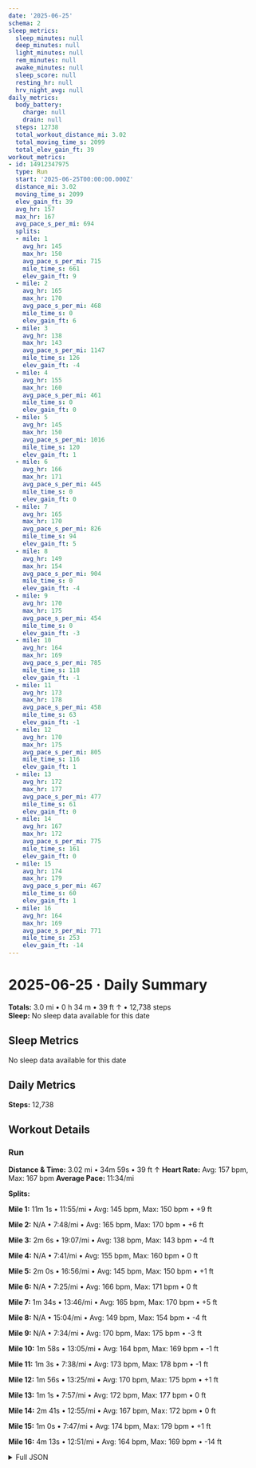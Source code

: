 ```yaml
---
date: '2025-06-25'
schema: 2
sleep_metrics:
  sleep_minutes: null
  deep_minutes: null
  light_minutes: null
  rem_minutes: null
  awake_minutes: null
  sleep_score: null
  resting_hr: null
  hrv_night_avg: null
daily_metrics:
  body_battery:
    charge: null
    drain: null
  steps: 12738
  total_workout_distance_mi: 3.02
  total_moving_time_s: 2099
  total_elev_gain_ft: 39
workout_metrics:
- id: 14912347975
  type: Run
  start: '2025-06-25T00:00:00.000Z'
  distance_mi: 3.02
  moving_time_s: 2099
  elev_gain_ft: 39
  avg_hr: 157
  max_hr: 167
  avg_pace_s_per_mi: 694
  splits:
  - mile: 1
    avg_hr: 145
    max_hr: 150
    avg_pace_s_per_mi: 715
    mile_time_s: 661
    elev_gain_ft: 9
  - mile: 2
    avg_hr: 165
    max_hr: 170
    avg_pace_s_per_mi: 468
    mile_time_s: 0
    elev_gain_ft: 6
  - mile: 3
    avg_hr: 138
    max_hr: 143
    avg_pace_s_per_mi: 1147
    mile_time_s: 126
    elev_gain_ft: -4
  - mile: 4
    avg_hr: 155
    max_hr: 160
    avg_pace_s_per_mi: 461
    mile_time_s: 0
    elev_gain_ft: 0
  - mile: 5
    avg_hr: 145
    max_hr: 150
    avg_pace_s_per_mi: 1016
    mile_time_s: 120
    elev_gain_ft: 1
  - mile: 6
    avg_hr: 166
    max_hr: 171
    avg_pace_s_per_mi: 445
    mile_time_s: 0
    elev_gain_ft: 0
  - mile: 7
    avg_hr: 165
    max_hr: 170
    avg_pace_s_per_mi: 826
    mile_time_s: 94
    elev_gain_ft: 5
  - mile: 8
    avg_hr: 149
    max_hr: 154
    avg_pace_s_per_mi: 904
    mile_time_s: 0
    elev_gain_ft: -4
  - mile: 9
    avg_hr: 170
    max_hr: 175
    avg_pace_s_per_mi: 454
    mile_time_s: 0
    elev_gain_ft: -3
  - mile: 10
    avg_hr: 164
    max_hr: 169
    avg_pace_s_per_mi: 785
    mile_time_s: 118
    elev_gain_ft: -1
  - mile: 11
    avg_hr: 173
    max_hr: 178
    avg_pace_s_per_mi: 458
    mile_time_s: 63
    elev_gain_ft: -1
  - mile: 12
    avg_hr: 170
    max_hr: 175
    avg_pace_s_per_mi: 805
    mile_time_s: 116
    elev_gain_ft: 1
  - mile: 13
    avg_hr: 172
    max_hr: 177
    avg_pace_s_per_mi: 477
    mile_time_s: 61
    elev_gain_ft: 0
  - mile: 14
    avg_hr: 167
    max_hr: 172
    avg_pace_s_per_mi: 775
    mile_time_s: 161
    elev_gain_ft: 0
  - mile: 15
    avg_hr: 174
    max_hr: 179
    avg_pace_s_per_mi: 467
    mile_time_s: 60
    elev_gain_ft: 1
  - mile: 16
    avg_hr: 164
    max_hr: 169
    avg_pace_s_per_mi: 771
    mile_time_s: 253
    elev_gain_ft: -14
---
```

# 2025-06-25 · Daily Summary
**Totals:** 3.0 mi • 0 h 34 m • 39 ft ↑ • 12,738 steps  
**Sleep:** No sleep data available for this date

## Sleep Metrics
No sleep data available for this date

## Daily Metrics
**Steps:** 12,738

## Workout Details
### Run
**Distance & Time:** 3.02 mi • 34m 59s • 39 ft ↑
**Heart Rate:** Avg: 157 bpm, Max: 167 bpm
**Average Pace:** 11:34/mi

**Splits:**

**Mile 1:** 11m 1s • 11:55/mi • Avg: 145 bpm, Max: 150 bpm • +9 ft

**Mile 2:** N/A • 7:48/mi • Avg: 165 bpm, Max: 170 bpm • +6 ft

**Mile 3:** 2m 6s • 19:07/mi • Avg: 138 bpm, Max: 143 bpm • -4 ft

**Mile 4:** N/A • 7:41/mi • Avg: 155 bpm, Max: 160 bpm • 0 ft

**Mile 5:** 2m 0s • 16:56/mi • Avg: 145 bpm, Max: 150 bpm • +1 ft

**Mile 6:** N/A • 7:25/mi • Avg: 166 bpm, Max: 171 bpm • 0 ft

**Mile 7:** 1m 34s • 13:46/mi • Avg: 165 bpm, Max: 170 bpm • +5 ft

**Mile 8:** N/A • 15:04/mi • Avg: 149 bpm, Max: 154 bpm • -4 ft

**Mile 9:** N/A • 7:34/mi • Avg: 170 bpm, Max: 175 bpm • -3 ft

**Mile 10:** 1m 58s • 13:05/mi • Avg: 164 bpm, Max: 169 bpm • -1 ft

**Mile 11:** 1m 3s • 7:38/mi • Avg: 173 bpm, Max: 178 bpm • -1 ft

**Mile 12:** 1m 56s • 13:25/mi • Avg: 170 bpm, Max: 175 bpm • +1 ft

**Mile 13:** 1m 1s • 7:57/mi • Avg: 172 bpm, Max: 177 bpm • 0 ft

**Mile 14:** 2m 41s • 12:55/mi • Avg: 167 bpm, Max: 172 bpm • 0 ft

**Mile 15:** 1m 0s • 7:47/mi • Avg: 174 bpm, Max: 179 bpm • +1 ft

**Mile 16:** 4m 13s • 12:51/mi • Avg: 164 bpm, Max: 169 bpm • -14 ft



<details>
<summary>Full JSON</summary>

```json
{
  "date": "2025-06-25",
  "schema": 2,
  "sleep_metrics": {
    "sleep_minutes": null,
    "deep_minutes": null,
    "light_minutes": null,
    "rem_minutes": null,
    "awake_minutes": null,
    "sleep_score": null,
    "resting_hr": null,
    "hrv_night_avg": null
  },
  "daily_metrics": {
    "body_battery": {
      "charge": null,
      "drain": null
    },
    "steps": 12738,
    "total_workout_distance_mi": 3.02,
    "total_moving_time_s": 2099,
    "total_elev_gain_ft": 39
  },
  "workout_metrics": [
    {
      "id": 14912347975,
      "type": "Run",
      "start": "2025-06-25T00:00:00.000Z",
      "distance_mi": 3.02,
      "moving_time_s": 2099,
      "elev_gain_ft": 39,
      "avg_hr": 157,
      "max_hr": 167,
      "avg_pace_s_per_mi": 694,
      "splits": [
        {
          "mile": 1,
          "avg_hr": 145,
          "max_hr": 150,
          "avg_pace_s_per_mi": 715,
          "mile_time_s": 661,
          "elev_gain_ft": 9
        },
        {
          "mile": 2,
          "avg_hr": 165,
          "max_hr": 170,
          "avg_pace_s_per_mi": 468,
          "mile_time_s": 0,
          "elev_gain_ft": 6
        },
        {
          "mile": 3,
          "avg_hr": 138,
          "max_hr": 143,
          "avg_pace_s_per_mi": 1147,
          "mile_time_s": 126,
          "elev_gain_ft": -4
        },
        {
          "mile": 4,
          "avg_hr": 155,
          "max_hr": 160,
          "avg_pace_s_per_mi": 461,
          "mile_time_s": 0,
          "elev_gain_ft": 0
        },
        {
          "mile": 5,
          "avg_hr": 145,
          "max_hr": 150,
          "avg_pace_s_per_mi": 1016,
          "mile_time_s": 120,
          "elev_gain_ft": 1
        },
        {
          "mile": 6,
          "avg_hr": 166,
          "max_hr": 171,
          "avg_pace_s_per_mi": 445,
          "mile_time_s": 0,
          "elev_gain_ft": 0
        },
        {
          "mile": 7,
          "avg_hr": 165,
          "max_hr": 170,
          "avg_pace_s_per_mi": 826,
          "mile_time_s": 94,
          "elev_gain_ft": 5
        },
        {
          "mile": 8,
          "avg_hr": 149,
          "max_hr": 154,
          "avg_pace_s_per_mi": 904,
          "mile_time_s": 0,
          "elev_gain_ft": -4
        },
        {
          "mile": 9,
          "avg_hr": 170,
          "max_hr": 175,
          "avg_pace_s_per_mi": 454,
          "mile_time_s": 0,
          "elev_gain_ft": -3
        },
        {
          "mile": 10,
          "avg_hr": 164,
          "max_hr": 169,
          "avg_pace_s_per_mi": 785,
          "mile_time_s": 118,
          "elev_gain_ft": -1
        },
        {
          "mile": 11,
          "avg_hr": 173,
          "max_hr": 178,
          "avg_pace_s_per_mi": 458,
          "mile_time_s": 63,
          "elev_gain_ft": -1
        },
        {
          "mile": 12,
          "avg_hr": 170,
          "max_hr": 175,
          "avg_pace_s_per_mi": 805,
          "mile_time_s": 116,
          "elev_gain_ft": 1
        },
        {
          "mile": 13,
          "avg_hr": 172,
          "max_hr": 177,
          "avg_pace_s_per_mi": 477,
          "mile_time_s": 61,
          "elev_gain_ft": 0
        },
        {
          "mile": 14,
          "avg_hr": 167,
          "max_hr": 172,
          "avg_pace_s_per_mi": 775,
          "mile_time_s": 161,
          "elev_gain_ft": 0
        },
        {
          "mile": 15,
          "avg_hr": 174,
          "max_hr": 179,
          "avg_pace_s_per_mi": 467,
          "mile_time_s": 60,
          "elev_gain_ft": 1
        },
        {
          "mile": 16,
          "avg_hr": 164,
          "max_hr": 169,
          "avg_pace_s_per_mi": 771,
          "mile_time_s": 253,
          "elev_gain_ft": -14
        }
      ]
    }
  ]
}
```
</details>
